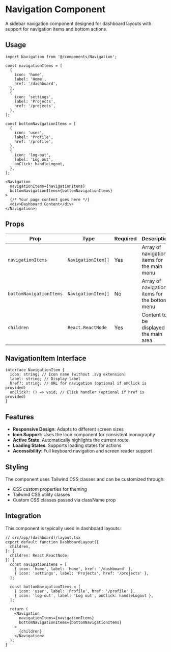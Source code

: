 # Navigation Component

A sidebar navigation component designed for dashboard layouts with support for navigation items and bottom actions.

## Usage

```tsx
import Navigation from '@/components/Navigation';

const navigationItems = [
  {
    icon: 'home',
    label: 'Home',
    href: '/dashboard',
  },
  {
    icon: 'settings',
    label: 'Projects',
    href: '/projects',
  },
];

const bottomNavigationItems = [
  {
    icon: 'user',
    label: 'Profile',
    href: '/profile',
  },
  {
    icon: 'log-out',
    label: 'Log out',
    onClick: handleLogout,
  },
];

<Navigation
  navigationItems={navigationItems}
  bottomNavigationItems={bottomNavigationItems}
>
  {/* Your page content goes here */}
  <div>Dashboard Content</div>
</Navigation>;
```

## Props

| Prop                    | Type               | Required | Description                                   |
| ----------------------- | ------------------ | -------- | --------------------------------------------- |
| `navigationItems`       | `NavigationItem[]` | Yes      | Array of navigation items for the main menu   |
| `bottomNavigationItems` | `NavigationItem[]` | No       | Array of navigation items for the bottom menu |
| `children`              | `React.ReactNode`  | Yes      | Content to be displayed in the main area      |

## NavigationItem Interface

```tsx
interface NavigationItem {
  icon: string; // Icon name (without .svg extension)
  label: string; // Display label
  href?: string; // URL for navigation (optional if onClick is provided)
  onClick?: () => void; // Click handler (optional if href is provided)
}
```

## Features

- **Responsive Design**: Adapts to different screen sizes
- **Icon Support**: Uses the Icon component for consistent iconography
- **Active State**: Automatically highlights the current route
- **Loading States**: Supports loading states for actions
- **Accessibility**: Full keyboard navigation and screen reader support

## Styling

The component uses Tailwind CSS classes and can be customized through:

- CSS custom properties for theming
- Tailwind CSS utility classes
- Custom CSS classes passed via className prop

## Integration

This component is typically used in dashboard layouts:

```tsx
// src/app/(dashboard)/layout.tsx
export default function DashboardLayout({
  children,
}: {
  children: React.ReactNode;
}) {
  const navigationItems = [
    { icon: 'home', label: 'Home', href: '/dashboard' },
    { icon: 'settings', label: 'Projects', href: '/projects' },
  ];

  const bottomNavigationItems = [
    { icon: 'user', label: 'Profile', href: '/profile' },
    { icon: 'log-out', label: 'Log out', onClick: handleLogout },
  ];

  return (
    <Navigation
      navigationItems={navigationItems}
      bottomNavigationItems={bottomNavigationItems}
    >
      {children}
    </Navigation>
  );
}
```
